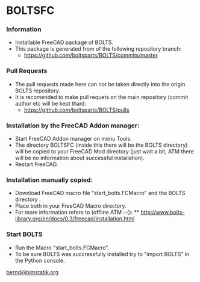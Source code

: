 # BOLTSFC

### Information
* Installable FreeCAD package of BOLTS.
* This package is generated from of the following repository branch:
    * https://github.com/boltsparts/BOLTS/commits/master


### Pull Requests
* The pull requests made here can not be taken directly into the origin BOLTS repository.
* It is recomended to make pull requets on the main repository (commit author etc will be kept than):
    * https://github.com/boltsparts/BOLTS/pulls


### Installation by the FreeCAD Addon manager:
* Start FreeCAD Addon manager on menu Tools.
* The directory BOLTSFC (inside this there will be the BOLTS directory) will be copied to your FreeCAD Mod directory (just wait a bit, ATM there will be no information about successful installation).
* Restart FreeCAD.


### Installation manually copied:
* Download FreeCAD macro file "start_bolts.FCMacro" and the BOLTS directory .
* Place both in your FreeCAD Macro directory.
* For more information refere to (offline ATM :-():
** http://www.bolts-library.org/en/docs/0.3/freecad/installation.html


### Start BOLTS
* Run the Macro "start_bolts.FCMacro".
* To be sure BOLTS was succressfully installed try to "import BOLTS" in the Python console.


bernd@bimstatik.org
